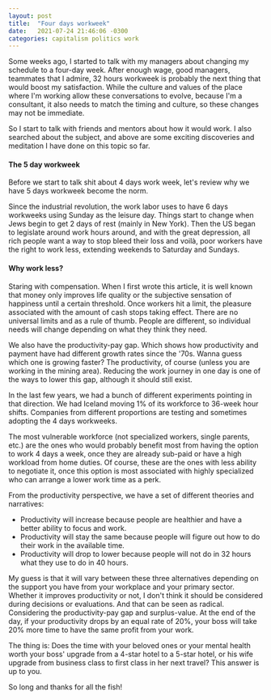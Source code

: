 ```yaml
---
layout: post
title:  "Four days workweek"
date:   2021-07-24 21:46:06 -0300
categories: capitalism politics work
---
```


Some weeks ago, I started to talk with my managers about changing my schedule to a four-day week. After enough wage, good managers, teammates that I admire, 32 hours workweek is probably the next thing that would boost my satisfaction. While the culture and values of the place where I'm working allow these conversations to evolve, because I'm a consultant, it also needs to match the timing and culture, so these changes may not be immediate.

So I start to talk with friends and mentors about how it would work. I also searched about the subject, and above are some exciting discoveries and meditation I have done on this topic so far.

#### The 5 day workweek

Before we start to talk shit about 4 days work week, let's review why we have 5 days workweek become the norm.

Since the industrial revolution, the work labor uses to have 6 days workweeks using Sunday as the leisure day. Things start to change when Jews begin to get 2 days of rest (mainly in New York). Then the US began to legislate around work hours around, and with the great depression, all rich people want a way to stop bleed their loss and voilà, poor workers have the right to work less, extending weekends to Saturday and Sundays.

#### Why work less?

Staring with compensation. When I first wrote this article, it is well known that money only improves life quality or the subjective sensation of happiness until a certain threshold. Once workers hit a limit, the pleasure associated with the amount of cash stops taking effect. There are no universal limits and as a rule of thumb. People are different, so individual needs will change depending on what they think they need.

We also have the productivity-pay gap. Which shows how productivity and payment have had different growth rates since the '70s. Wanna guess which one is growing faster? The productivity, of course (unless you are working in the mining area). Reducing the work journey in one day is one of the ways to lower this gap, although it should still exist.

In the last few years, we had a bunch of different experiments pointing in that direction. We had Iceland moving 1% of its workforce to 36-week hour shifts. Companies from different proportions are testing and sometimes adopting the 4 days workweeks.

The most vulnerable workforce (not specialized workers, single parents, etc.) are the ones who would probably benefit most from having the option to work 4 days a week, once they are already sub-paid or have a high workload from home duties. Of course, these are the ones with less ability to negotiate it, once this option is most associated with highly specialized who can arrange a lower work time as a perk.

From the productivity perspective, we have a set of different theories and narratives:
- Productivity will increase because people are healthier and have a better ability to focus and work.
- Productivity will stay the same because people will figure out how to do their work in the available time.
- Productivity will drop to lower because people will not do in 32 hours what they use to do in 40 hours.

My guess is that it will vary between these three alternatives depending on the support you have from your workplace and your primary sector. Whether it improves productivity or not, I don't think it should be considered during decisions or evaluations. And that can be seen as radical. Considering the productivity-pay gap and surplus-value. At the end of the day, if your productivity drops by an equal rate of 20%, your boss will take 20% more time to have the same profit from your work.

The thing is: Does the time with your beloved ones or your mental health worth your boss' upgrade from a 4-star hotel to a 5-star hotel, or his wife upgrade from business class to first class in her next travel? This answer is up to you.

So long and thanks for all the fish!
